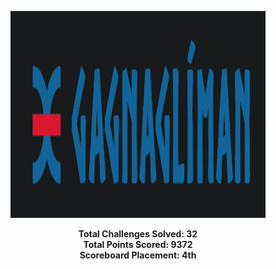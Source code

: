 <p align="center">
 <img width="408" height="331" src="logo.png">
</p>


<p align="center">
 <b>Total Challenges Solved: 32</b>
 <br><b>Total Points Scored: 9372</b>
 <br><b>Scoreboard Placement: 4th</b>
</p>

